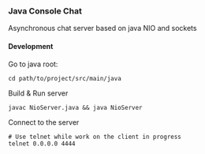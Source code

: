 ### Java Console Chat

Asynchronous chat server based on java NIO and sockets

#### Development

Go to java root:
```
cd path/to/project/src/main/java
```

Build &amp; Run server
```
javac NioServer.java && java NioServer
```

Connect to the server
```
# Use telnet while work on the client in progress
telnet 0.0.0.0 4444
```
